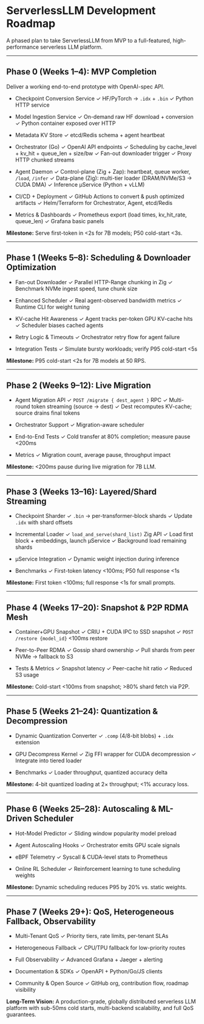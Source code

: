 # ServerlessLLM Development Roadmap

A phased plan to take ServerlessLLM from MVP to a full-featured, high-performance serverless LLM platform.

---

## Phase 0 (Weeks 1–4): MVP Completion

Deliver a working end-to-end prototype with OpenAI-spec API.

* Checkpoint Conversion Service
  ✓ HF/PyTorch → `.idx` + `.bin`
  ✓ Python HTTP service

* Model Ingestion Service
  ✓ On-demand raw HF download + conversion
  ✓ Python container exposed over HTTP

* Metadata KV Store
  ✓ etcd/Redis schema + agent heartbeat

* Orchestrator (Go)
  ✓ OpenAI API endpoints
  ✓ Scheduling by cache\_level + kv\_hit + queue\_len + size/bw
  ✓ Fan-out downloader trigger
  ✓ Proxy HTTP chunked streams

* Agent Daemon
  ✓ Control-plane (Zig + Zap): heartbeat, queue worker, `/load`, `/infer`
  ✓ Data-plane (Zig): multi-tier loader (DRAM/NVMe/S3 → CUDA DMA)
  ✓ Inference µService (Python + vLLM)

* CI/CD + Deployment
  ✓ GitHub Actions to convert & push optimized artifacts
  ✓ Helm/Terraform for Orchestrator, Agent, etcd/Redis

* Metrics & Dashboards
  ✓ Prometheus export (load times, kv\_hit\_rate, queue\_len)
  ✓ Grafana basic panels

**Milestone:** Serve first-token in <2s for 7B models; P50 cold-start <3s.

---

## Phase 1 (Weeks 5–8): Scheduling & Downloader Optimization

* Fan-out Downloader
  ✓ Parallel HTTP-Range chunking in Zig
  ✓ Benchmark NVMe ingest speed, tune chunk size

* Enhanced Scheduler
  ✓ Real agent-observed bandwidth metrics
  ✓ Runtime CLI for weight tuning

* KV-cache Hit Awareness
  ✓ Agent tracks per-token GPU KV-cache hits
  ✓ Scheduler biases cached agents

* Retry Logic & Timeouts
  ✓ Orchestrator retry flow for agent failure

* Integration Tests
  ✓ Simulate bursty workloads; verify P95 cold-start <5s

**Milestone:** P95 cold-start <2s for 7B models at 50 RPS.

---

## Phase 2 (Weeks 9–12): Live Migration

* Agent Migration API
  ✓ `POST /migrate { dest_agent }` RPC
  ✓ Multi-round token streaming (source → dest)
  ✓ Dest recomputes KV-cache; source drains final tokens

* Orchestrator Support
  ✓ Migration-aware scheduler

* End-to-End Tests
  ✓ Cold transfer at 80% completion; measure pause <200ms

* Metrics
  ✓ Migration count, average pause, throughput impact

**Milestone:** <200ms pause during live migration for 7B LLM.

---

## Phase 3 (Weeks 13–16): Layered/Shard Streaming

* Checkpoint Sharder
  ✓ `.bin` → per-transformer-block shards
  ✓ Update `.idx` with shard offsets

* Incremental Loader
  ✓ `load_and_serve(shard_list)` Zig API
  ✓ Load first block + embeddings, launch µService
  ✓ Background load remaining shards

* µService Integration
  ✓ Dynamic weight injection during inference

* Benchmarks
  ✓ First-token latency <100ms; P50 full response <1s

**Milestone:** First token <100ms; full response <1s for small prompts.

---

## Phase 4 (Weeks 17–20): Snapshot & P2P RDMA Mesh

* Container+GPU Snapshot
  ✓ CRIU + CUDA IPC to SSD snapshot
  ✓ `POST /restore {model_id}` <100ms restore

* Peer-to-Peer RDMA
  ✓ Gossip shard ownership
  ✓ Pull shards from peer NVMe → fallback to S3

* Tests & Metrics
  ✓ Snapshot latency
  ✓ Peer-cache hit ratio
  ✓ Reduced S3 usage

**Milestone:** Cold-start <100ms from snapshot; >80% shard fetch via P2P.

---

## Phase 5 (Weeks 21–24): Quantization & Decompression

* Dynamic Quantization Converter
  ✓ `.comp` (4/8-bit blobs) + `.idx` extension

* GPU Decompress Kernel
  ✓ Zig FFI wrapper for CUDA decompression
  ✓ Integrate into tiered loader

* Benchmarks
  ✓ Loader throughput, quantized accuracy delta

**Milestone:** 4-bit quantized loading at 2× throughput; <1% accuracy loss.

---

## Phase 6 (Weeks 25–28): Autoscaling & ML-Driven Scheduler

* Hot-Model Predictor
  ✓ Sliding window popularity model preload

* Agent Autoscaling Hooks
  ✓ Orchestrator emits GPU scale signals

* eBPF Telemetry
  ✓ Syscall & CUDA-level stats to Prometheus

* Online RL Scheduler
  ✓ Reinforcement learning to tune scheduling weights

**Milestone:** Dynamic scheduling reduces P95 by 20% vs. static weights.

---

## Phase 7 (Weeks 29+): QoS, Heterogeneous Fallback, Observability

* Multi-Tenant QoS
  ✓ Priority tiers, rate limits, per-tenant SLAs

* Heterogeneous Fallback
  ✓ CPU/TPU fallback for low-priority routes

* Full Observability
  ✓ Advanced Grafana + Jaeger + alerting

* Documentation & SDKs
  ✓ OpenAPI + Python/Go/JS clients

* Community & Open Source
  ✓ GitHub org, contribution flow, roadmap visibility

**Long-Term Vision:** A production-grade, globally distributed serverless LLM platform with sub-50ms cold starts, multi-backend scalability, and full QoS guarantees.
